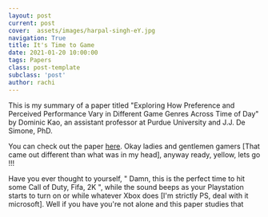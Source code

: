 ```yaml
---
layout: post
current: post
cover:  assets/images/harpal-singh-eY.jpg
navigation: True
title: It's Time to Game
date: 2021-01-20 10:00:00
tags: Papers
class: post-template
subclass: 'post'
author: rachi
---
```


This is my summary of a paper titled "Exploring How Preference and Perceived Performance Vary in Different Game Genres Across Time of Day" by Dominic Kao, an assistant professor at Purdue University and J.J. De Simone, PhD. 

You can check out the paper [here](http://people.csail.mit.edu/dkao/pdf/kao2019fdg3.pdf). Okay ladies and gentlemen gamers [That came out different than what was in my head], anyway ready, yellow, lets go !!!

Have you ever thought to yourself, " Damn, this is the perfect time to hit some Call of Duty, Fifa, 2K ", while the sound beeps as your Playstation starts to turn on or while whatever Xbox does [I'm strictly PS, deal with it microsoft]. Well if you have you're not alone and this paper studies that 





